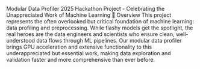 Modular Data Profiler 2025
Hackathon Project - Celebrating the Unappreciated Work of Machine Learning
🚀 Overview
This project represents the often overlooked but critical foundation of machine learning: data profiling and preprocessing. While flashy models get the spotlight, the real heroes are the data engineers and scientists who ensure clean, well-understood data flows through ML pipelines.
Our modular data profiler brings GPU acceleration and extensive functionality to this underappreciated but essential work, making data exploration and validation faster and more comprehensive than ever before.
